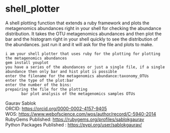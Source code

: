 # shell_plotter
A shell plotting function that extends a ruby framework and plots the metagenomics abundances right in your shell for checking the abundance distribution. It takes the OTU metagenomics abundances and then plot the bar and the histogram right in your shell quickly to see the distribution of the abundances. just run it and it will ask for the file and plots to make. 

```
i am your shell plotter that uses ruby for the plotting for plotting the metagenomics abundances
gem install youplot
you have a series of the abundances or just a single file, if a single abundance then only bar and hist plot is possible
enter the filename for the metagenomics abundance:taxonomy_OTUs
enter the type of the plot:bar
enter the number of the bins:
prepairing the file for the plotting
       bar plot analysis of the metagenomics samples OTUs
```

Gaurav Sablok \
ORCID: https://orcid.org/0000-0002-4157-9405 \
WOS: https://www.webofscience.com/wos/author/record/C-5940-2014 \
RubyGems Published: https://rubygems.org/profiles/sablokgaurav \
Python Packages Published : https://pypi.org/user/sablokgaurav/
